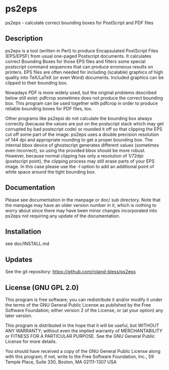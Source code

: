 # ps2eps
ps2eps - calculate correct bounding boxes for PostScript and PDF files

## Description

ps2eps is a tool (written in Perl) to produce Encapsulated PostScript
Files (EPS/EPSF) from usual one-paged Postscript documents.  It
calculates correct Bounding Boxes for those EPS files and filters some
special postscript command sequences that can produce erroneous
results on printers. EPS files are often needed for including
(scalable) graphics of high quality into TeX/LaTeX (or even Word)
documents. Included graphics can be clipped to their bounding box.
	
Nowadays PDF is more widely used, but the original problems
described below still exist: pdfcrop sometimes does not 
produce the correct bounding box. This program can be used 
together with pdfcrop in order to produce reliable bounding 
boxes for PDF files, too.

Other programs like ps2epsi do not calculate the bounding box 
always correctly (because the values are put on the postscript
stack which may get corrupted by bad postscript code) or rounded 
it off so that clipping the EPS cut off some part of the image.
ps2eps uses a double precision resolution of 144 dpi and appropriate 
rounding to get a proper bounding box. The internal bbox device of 
ghostscript generates different values (sometimes even incorrect), 
so using the provided bbox should be more robust.
However, because normal clipping has only a resolution of 1/72dpi 
(postscript point), the clipping process may still erase parts
of your EPS image. In this case please use the -l option to add 
an additional point of white space around the tight bounding box.

## Documentation

Please see documentation in the manpage or doc/ sub directory.
Note that the manpage may have an older version number in it,
which is nothing to worry about since there may have been minor
changes incorporated into ps2eps not requiring any update of the
documentation.

## Installation

see doc/INSTALL.md
	
## Updates

See the git repository:	https://github.com/roland-bless/ps2eps
   
## License (GNU GPL 2.0)

This program is free software; you can redistribute it and/or modify
it under the terms of the GNU General Public License as published by
the Free Software Foundation; either version 2 of the License, or
(at your option) any later version.

This program is distributed in the hope that it will be useful,
but WITHOUT ANY WARRANTY; without even the implied warranty of
MERCHANTABILITY or FITNESS FOR A PARTICULAR PURPOSE.  See the
GNU General Public License for more details.

You should have received a copy of the GNU General Public License
along with this program; if not, write to the Free Software
Foundation, Inc., 59 Temple Place, Suite 330, Boston, MA  02111-1307  USA

